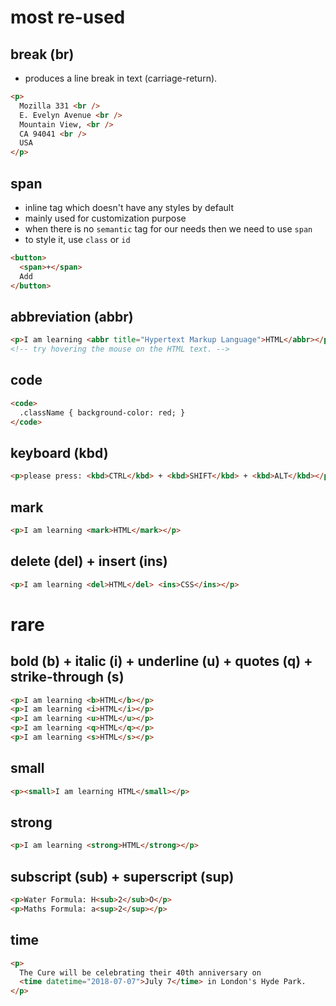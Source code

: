 # most re-used

## break (br)

- produces a line break in text (carriage-return).

```html
<p>
  Mozilla 331 <br />
  E. Evelyn Avenue <br />
  Mountain View, <br />
  CA 94041 <br />
  USA
</p>
```

## span

- inline tag which doesn't have any styles by default
- mainly used for customization purpose
- when there is no `semantic` tag for our needs then we need to use `span`
- to style it, use `class` or `id`

```html
<button>
  <span>+</span>
  Add
</button>
```

## abbreviation (abbr)

```html
<p>I am learning <abbr title="Hypertext Markup Language">HTML</abbr></p>
<!-- try hovering the mouse on the HTML text. -->
```

## code

```html
<code>
  .className { background-color: red; }
</code>
```

## keyboard (kbd)

```html
<p>please press: <kbd>CTRL</kbd> + <kbd>SHIFT</kbd> + <kbd>ALT</kbd></p>
```

## mark

```html
<p>I am learning <mark>HTML</mark></p>
```

## delete (del) + insert (ins)

```html
<p>I am learning <del>HTML</del> <ins>CSS</ins></p>
```

# rare

## bold (b) + italic (i) + underline (u) + quotes (q) + strike-through (s)

```html
<p>I am learning <b>HTML</b></p>
<p>I am learning <i>HTML</i></p>
<p>I am learning <u>HTML</u></p>
<p>I am learning <q>HTML</q></p>
<p>I am learning <s>HTML</s></p>
```

## small

```html
<p><small>I am learning HTML</small></p>
```

## strong

```html
<p>I am learning <strong>HTML</strong></p>
```

## subscript (sub) + superscript (sup)

```html
<p>Water Formula: H<sub>2</sub>O</p>
<p>Maths Formula: a<sup>2</sup></p>
```

## time

```html
<p>
  The Cure will be celebrating their 40th anniversary on
  <time datetime="2018-07-07">July 7</time> in London's Hyde Park.
</p>
```
